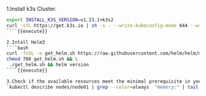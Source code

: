 1.Install k3s Cluster.
````bash
export INSTALL_K3S_VERSION=v1.23.1+k3s2  
curl -sfL https://get.k3s.io | sh -s - --write-kubeconfig-mode 644 --write-kubeconfig ~/.kube/config
````{{execute}} 

2.Intall Helm3
````bash
curl -fsSL -o get_helm.sh https://raw.githubusercontent.com/helm/helm/master/scripts/get-helm-3 && \
chmod 700 get_helm.sh && \
 ./get_helm.sh && helm version
````{{execute}} 

3.Check if the available resources meet the minimal prerequisite in your cluster.
`kubectl describe nodes/node01 | grep --color=always  "memory:" | tail -1 `{{execute}}
